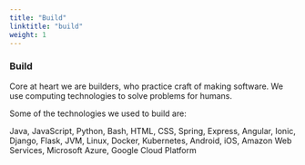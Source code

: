 ```yaml
---
title: "Build"
linktitle: "build"
weight: 1
---
```


### Build

Core at heart we are builders, who practice craft of making software. We use computing technologies to solve problems for humans.

Some of the technologies we used to build are: 

Java, JavaScript, Python, Bash, 
HTML, CSS,
Spring, Express, Angular, Ionic, Django, Flask,
JVM, Linux, Docker, Kubernetes, Android, iOS,
Amazon Web Services, Microsoft Azure, Google Cloud Platform
